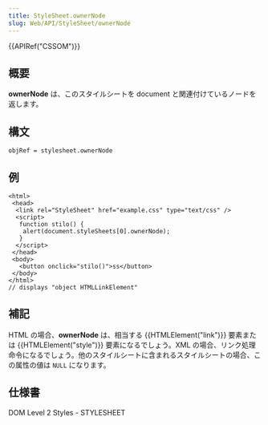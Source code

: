 ```yaml
---
title: StyleSheet.ownerNode
slug: Web/API/StyleSheet/ownerNode
---
```

{{APIRef("CSSOM")}}

## 概要

**ownerNode** は、このスタイルシートを document と関連付けているノードを返します。

## 構文

```
objRef = stylesheet.ownerNode
```

## 例

```
<html>
 <head>
  <link rel="StyleSheet" href="example.css" type="text/css" />
  <script>
   function stilo() {
    alert(document.styleSheets[0].ownerNode);
   }
  </script>
 </head>
 <body>
   <button onclick="stilo()">ss</button>
 </body>
</html>
// displays "object HTMLLinkElement"
```

## 補記

HTML の場合、**ownerNode** は、相当する {{HTMLElement("link")}} 要素または {{HTMLElement("style")}} 要素になるでしょう。XML の場合、リンク処理命令になるでしょう。他のスタイルシートに含まれるスタイルシートの場合、この属性の値は `NULL` になります。

## 仕様書

DOM Level 2 Styles - STYLESHEET
